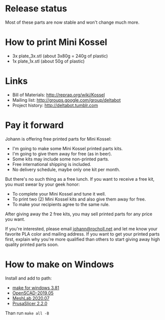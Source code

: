 Release status
==============

Most of these parts are now stable and won't change much more.

How to print Mini Kossel
========================

* 3x plate_3x.stl (about 3x80g = 240g of plastic)
* 1x plate_1x.stl (about 50g of plastic)

Links
=====

* Bill of Materials: http://reprap.org/wiki/Kossel
* Mailing list: http://groups.google.com/group/deltabot
* Project history: http://deltabot.tumblr.com

Pay it forward
==============

Johann is offering free printed parts for Mini Kossel:

* I'm going to make some Mini Kossel printed parts kits.
* I'm going to give them away for free (as in beer).
* Some kits may include some non-printed parts.
* Free international shipping is included.
* No delivery schedule, maybe only one kit per month.

But there's no such thing as a free lunch. If you want to receive a
free kit, you must swear by your geek honor:

* To complete your Mini Kossel and tune it well.
* To print two (2) Mini Kossel kits and also give them away for free.
* To make your recipients agree to the same rule.

After giving away the 2 free kits, you may sell printed parts for any
price you want.

If you're interested, please email johann@rocholl.net and let me know
your favorite PLA color and mailing address. If you want to get your
printed parts first, explain why you're more qualified than others to
start giving away high quality printed parts soon.

How to make on Windows
======================

Install and add to path:

* [make for windows 3.81](http://gnuwin32.sourceforge.net/packages/make.htm)
* [OpenSCAD-2019.05](https://www.openscad.org/downloads.html)
* [MeshLab 2020.07](https://www.meshlab.net/#download)
* [PrusaSlicer 2.2.0](https://www.meshlab.net/#download)

Than run `make all -B`